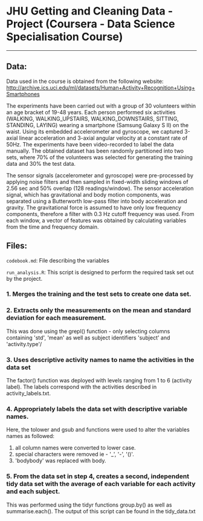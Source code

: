 # JHU Getting and Cleaning Data - Project (Coursera - Data Science Specialisation Course)
***

## Data:
Data used in the course is obtained from the following website:
http://archive.ics.uci.edu/ml/datasets/Human+Activity+Recognition+Using+Smartphones

The experiments have been carried out with a group of 30 volunteers within an age bracket of 19-48 years. Each person performed six activities (WALKING, WALKING_UPSTAIRS, WALKING_DOWNSTAIRS, SITTING, STANDING, LAYING) wearing a smartphone (Samsung Galaxy S II) on the waist. Using its embedded accelerometer and gyroscope, we captured 3-axial linear acceleration and 3-axial angular velocity at a constant rate of 50Hz. The experiments have been video-recorded to label the data manually. The obtained dataset has been randomly partitioned into two sets, where 70% of the volunteers was selected for generating the training data and 30% the test data.

The sensor signals (accelerometer and gyroscope) were pre-processed by applying noise filters and then sampled in fixed-width sliding windows of 2.56 sec and 50% overlap (128 readings/window). The sensor acceleration signal, which has gravitational and body motion components, was separated using a Butterworth low-pass filter into body acceleration and gravity. The gravitational force is assumed to have only low frequency components, therefore a filter with 0.3 Hz cutoff frequency was used. From each window, a vector of features was obtained by calculating variables from the time and frequency domain.

## Files:

`codebook.md`:
File describing the variables

`run_analysis.R`: 
This script is designed to perform the required task set out by the project. 

### 1. Merges the training and the test sets to create one data set. ###

### 2. Extracts only the measurements on the mean and standard deviation for each measurement. ###

This was done using the grepl() function - only selecting columns containing 'std', 'mean' as well as subject identifiers 'subject' and 'activity.type'/

### 3. Uses descriptive activity names to name the activities in the data set ###

The factor() function was deployed with levels ranging from 1 to 6 (activity label). The labels correspond with the activities described in activity_labels.txt.

### 4. Appropriately labels the data set with descriptive variable names. ###

Here, the tolower and gsub and functions were used to alter the variables names as followed:

1. all column names were converted to lower case.
2. special characters were removed ie - '_', '-', '()'. 
3. 'bodybody' was replaced with body.

### 5. From the data set in step 4, creates a second, independent tidy data set with the average of each variable for each activity and each subject. ###

This was performed using the tidyr functions group.by() as well as summarise.each(). The output of this script can be found in the tidy_data.txt
